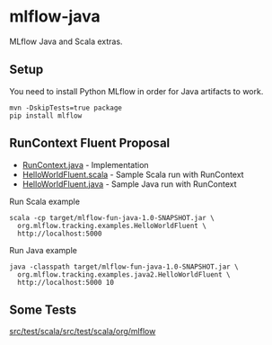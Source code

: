 # mlflow-java

MLflow Java and Scala extras.

## Setup
You need to install Python MLflow in order for Java artifacts to work.
```
mvn -DskipTests=true package
pip install mlflow
```

## RunContext Fluent Proposal

* [RunContext.java](src/main/java/org/mlflow/tracking/RunContext.java) - Implementation
* [HelloWorldFluent.scala](src/main/scala/org/mlflow/tracking/examples/HelloWorldFluent.scala) - Sample Scala run with RunContext
* [HelloWorldFluent.java](src/main/java/org/mlflow/tracking/examples/java2/HelloWorldFluent.java) - Sample Java run with RunContext


Run Scala example
```
scala -cp target/mlflow-fun-java-1.0-SNAPSHOT.jar \
  org.mlflow.tracking.examples.HelloWorldFluent \
  http://localhost:5000
```

Run Java example
```
java -classpath target/mlflow-fun-java-1.0-SNAPSHOT.jar \
  org.mlflow.tracking.examples.java2.HelloWorldFluent \
  http://localhost:5000 10
```

## Some Tests

[src/test/scala/src/test/scala/org/mlflow](src/test/scala/src/test/scala/org/mlflow)

